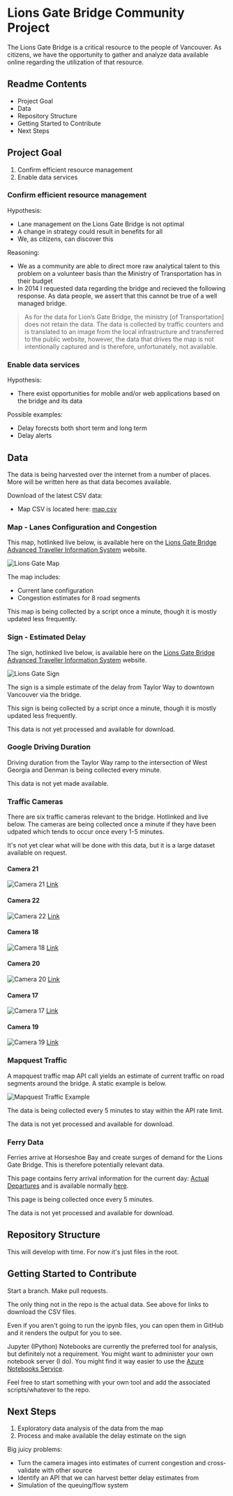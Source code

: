# Lions Gate Bridge Community Project

The Lions Gate Bridge is a critical resource to the people of Vancouver. As citizens, we have the opportunity to gather and analyze data available online regarding the utilization of that resource.

## Readme Contents

- Project Goal
- Data
- Repository Structure
- Getting Started to Contribute
- Next Steps

## Project Goal

1. Confirm efficient resource management
2. Enable data services

### Confirm efficient resource management

Hypothesis:
- Lane management on the Lions Gate Bridge is not optimal
- A change in strategy could result in benefits for all
- We, as citizens, can discover this

Reasoning:
- We as a community are able to direct more raw analytical talent to this problem on a volunteer basis than the Ministry of Transportation has in their budget
- In 2014 I requested data regarding the bridge and recieved the following response. As data people, we assert that this cannot be true of a well managed bridge.
> As for the data for Lion’s Gate Bridge, the ministry [of Transportation] does not retain the data. The data is collected by traffic counters and is translated to an image from the local infrastructure and transferred to the public website, however, the data that drives the map is not intentionally captured and is therefore, unfortunately, not available.

### Enable data services

Hypothesis:
- There exist opportunities for mobile and/or web applications based on the bridge and its data

Possible examples:
- Delay forecsts both short term and long term
- Delay alerts

## Data

The data is being harvested over the internet from a number of places. More will be written here as that data becomes available.

Download of the latest CSV data:
- Map CSV is located here: [map.csv](https://s3-us-west-2.amazonaws.com/lionsgatebridge/map.csv)

### Map - Lanes Configuration and Congestion

This map, hotlinked live below, is available here on the [Lions Gate Bridge Advanced Traveller Information System](http://www.th.gov.bc.ca/ATIS/lgcws/) website.

![Lions Gate Map](http://www.th.gov.bc.ca/bchighwaycam/getFile.aspx?file=/ATIS/lgcws/images/Lions_gate/queue_map.gif)

The map includes:
- Current lane configuration
- Congestion estimates for 8 road segments

This map is being collected by a script once a minute, though it is mostly updated less frequently.

### Sign - Estimated Delay

The sign, hotlinked live below, is available here on the [Lions Gate Bridge Advanced Traveller Information System](http://www.th.gov.bc.ca/ATIS/lgcws/) website.

![Lions Gate Sign](http://www.th.gov.bc.ca/bchighwaycam/getFile.aspx?file=/ATIS/lgcws/images/Lions_gate/atis_delay.gif)

The sign is a simple estimate of the delay from Taylor Way to downtown Vancouver via the bridge.

This sign is being collected by a script once a minute, though it is mostly updated less frequently.

This data is not yet processed and available for download.

### Google Driving Duration

Driving duration from the Taylor Way ramp to the intersection of West Georgia and Denman is being collected every minute.

This data is not yet made available.

### Traffic Cameras

There are six traffic cameras relevant to the bridge. Hotlinked and live below. The cameras are being collected once a minute if they have been udpated which tends to occur once every 1-5 minutes.

It's not yet clear what will be done with this data, but it is a large dataset available on request.

#### Camera 21
![Camera 21](http://images.drivebc.ca/bchighwaycam/pub/cameras/21.jpg)
[Link](http://www.th.gov.bc.ca/ATIS/lgcws/cctv1.html)

#### Camera 22
![Camera 22](http://images.drivebc.ca/bchighwaycam/pub/cameras/22.jpg)
[Link](http://www.th.gov.bc.ca/ATIS/lgcws/cctv2.html)

#### Camera 18
![Camera 18](http://images.drivebc.ca/bchighwaycam/pub/cameras/18.jpg)
[Link](http://www.th.gov.bc.ca/ATIS/lgcws/cctv4.html)

#### Camera 20
![Camera 20](http://images.drivebc.ca/bchighwaycam/pub/cameras/20.jpg)
[Link](http://www.th.gov.bc.ca/ATIS/lgcws/cctv6.html)

#### Camera 17
![Camera 17](http://images.drivebc.ca/bchighwaycam/pub/cameras/17.jpg)
[Link](http://www.th.gov.bc.ca/ATIS/lgcws/cctv27.html)

#### Camera 19
![Camera 19](http://images.drivebc.ca/bchighwaycam/pub/cameras/19.jpg)
[Link](http://www.th.gov.bc.ca/ATIS/lgcws/cctv50.html)

### Mapquest Traffic

A mapquest traffic map API call yields an estimate of current traffic on road segments around the bridge. A static example is below.

![Mapquest Traffic Example](http://alekseymisc.s3.amazonaws.com/20160828221057.png)

The data is being collected every 5 minutes to stay within the API rate limit.

The data is not yet processed and available for download.

### Ferry Data

Ferries arrive at Horseshoe Bay and create surges of demand for the Lions Gate Bridge. This is therefore potentially relevant data.

This page contains ferry arrival information for the current day: [Actual Departures](http://orca.bcferries.com:8080/cc/marqui/actualDepartures.asp) and is available normally [here](http://www.bcferries.com/current_conditions/actualDepartures.html).

This page is being collected once every 5 minutes.

The data is not yet processed and available for download.

## Repository Structure

This will develop with time. For now it's just files in the root.

## Getting Started to Contribute

Start a branch. Make pull requests.

The only thing not in the repo is the actual data. See above for links to download the CSV files.

Even if you aren't going to run the ipynb files, you can open them in GitHub and it renders the output for you to see.

Jupyter (IPython) Notebooks are currently the preferred tool for analysis, but definitely not a requirement. You might want to administer your own notebook server (I do). You might find it way easier to use the [Azure Notebooks Service](https://notebooks.azure.com/).

Feel free to start something with your own tool and add the associated scripts/whatever to the repo.

## Next Steps

1. Exploratory data analysis of the data from the map
2. Process and make available the delay estimate on the sign

Big juicy problems:
- Turn the camera images into estimates of current congestion and cross-validate with other source
- Identify an API that we can harvest better delay estimates from
- Simulation of the queuing/flow system
